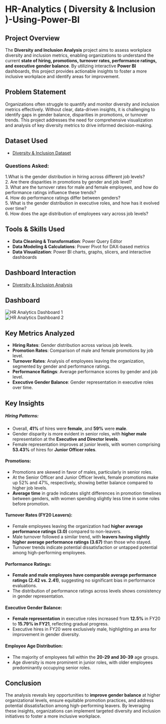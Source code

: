 # HR-Analytics ( Diversity & Inclusion )-Using-Power-BI
## Project Overview
The **Diversity and Inclusion Analysis** project aims to assess workplace diversity and inclusion metrics, enabling organizations to understand the current **state of hiring, promotions, turnover rates, performance ratings, and executive gender balance**. By utilizing interactive **Power BI** dashboards, this project provides actionable insights to foster a more inclusive workplace and identify areas for improvement.
## Problem Statement
Organizations often struggle to quantify and monitor diversity and inclusion metrics effectively. Without clear, data-driven insights, it is challenging to identify gaps in gender balance, disparities in promotions, or turnover trends. This project addresses the need for comprehensive visualization and analysis of key diversity metrics to drive informed decision-making.
## Dataset Used
- <a href="https://github.com/akhilanm123/HR-Analytics-Using-Power-BI/blob/main/Diversity-Inclusion-Dataset.xlsx">Diversity & Inclusion Dataset </a>
### Questions Asked:
1.What is the gender distribution in hiring across different job levels?   
2. Are there disparities in promotions by gender and job level?     
3. What are the turnover rates for male and female employees, and how do performance ratings influence these trends?    
4. How do performance ratings differ between genders?    
5. What is the gender distribution in executive roles, and how has it evolved over time?    
6. How does the age distribution of employees vary across job levels?    
## Tools & Skills Used
- **Data Cleaning & Transformation**: Power Query Editor   
- **Data Modeling & Calculations**: Power Pivot for DAX-based metrics   
- **Data Visualization**: Power BI charts, graphs, slicers, and interactive dashboards
## Dashboard Interaction
- <a href="https://github.com/akhilanm123/HR-Analytics-Using-Power-BI/blob/main/HR%20Analytics.pbix">Diversity & Inclusion Analysis </a>
## Dashboard
![HR Analytics Dashboard 1](https://github.com/user-attachments/assets/4235363d-e8c3-4d13-912a-ea0df605de1f)  
![HR Analytics Dashboard 2](https://github.com/user-attachments/assets/607eaff7-89e6-4204-988b-0b2b16df1658)

## Key Metrics Analyzed
- **Hiring Rates**: Gender distribution across various job levels.
- **Promotion Rates**: Comparison of male and female promotions by job level.
- **Turnover Rates**: Analysis of employees leaving the organization, segmented by gender and performance ratings.
- **Performance Ratings**: Average performance scores by gender and job level.
- **Executive Gender Balance**: Gender representation in executive roles over time.

## Key Insights
##### Hiring Patterns:
- Overall, **41%** of hires were **female**, and **59%** were **male**.
- Gender disparity is more evident in senior roles, with **higher male** representation at the **Executive and Director levels**.
- Female representation improves at junior levels, with women comprising **53.43%** of hires for **Junior Officer roles**.
#### Promotions:
- Promotions are skewed in favor of males, particularly in senior roles.
- At the Senior Officer and Junior Officer levels, female promotions make up 52% and 47%, respectively, showing better balance compared to higher job levels.
- **Average time** in grade indicates slight differences in promotion timelines between genders, with women spending slightly less time in some roles before promotion.
#### Turnover Rates (FY20 Leavers):
- Female employees leaving the organization had **higher average performance ratings (3.0)** compared to non-leavers.
- Male turnover followed a similar trend, with **leavers having slightly higher average performance ratings (3.67)** than those who stayed.
- Turnover trends indicate potential dissatisfaction or untapped potential among high-performing employees.
#### Performance Ratings:
- **Female and male employees have comparable average performance ratings (2.42 vs. 2.41)**, suggesting no significant bias in performance evaluations.
- The distribution of performance ratings across levels shows consistency in gender representation.
#### Executive Gender Balance:
- **Female representation** in executive roles increased from **12.5%** in FY20 to **15.79% in FY21**, reflecting gradual progress.
- Executive hires in FY20 were exclusively male, highlighting an area for improvement in gender diversity.
#### Employee Age Distribution:
- The majority of employees fall within the **20-29 and 30-39** age groups.
- Age diversity is more prominent in junior roles, with older employees predominantly occupying senior roles.
  
## Conclusion
The analysis reveals key opportunities to **improve gender balance** at higher organizational levels, ensure equitable promotion practices, and address potential dissatisfaction among high-performing leavers. By leveraging these insights, organizations can implement targeted diversity and inclusion initiatives to foster a more inclusive workplace.

